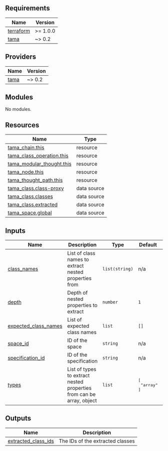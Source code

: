 <!-- BEGIN_TF_DOCS -->
## Requirements

| Name | Version |
|------|---------|
| <a name="requirement_terraform"></a> [terraform](#requirement\_terraform) | >= 1.0.0 |
| <a name="requirement_tama"></a> [tama](#requirement\_tama) | ~> 0.2 |

## Providers

| Name | Version |
|------|---------|
| <a name="provider_tama"></a> [tama](#provider\_tama) | ~> 0.2 |

## Modules

No modules.

## Resources

| Name | Type |
|------|------|
| [tama_chain.this](https://registry.terraform.io/providers/upmaru/tama/latest/docs/resources/chain) | resource |
| [tama_class_operation.this](https://registry.terraform.io/providers/upmaru/tama/latest/docs/resources/class_operation) | resource |
| [tama_modular_thought.this](https://registry.terraform.io/providers/upmaru/tama/latest/docs/resources/modular_thought) | resource |
| [tama_node.this](https://registry.terraform.io/providers/upmaru/tama/latest/docs/resources/node) | resource |
| [tama_thought_path.this](https://registry.terraform.io/providers/upmaru/tama/latest/docs/resources/thought_path) | resource |
| [tama_class.class-proxy](https://registry.terraform.io/providers/upmaru/tama/latest/docs/data-sources/class) | data source |
| [tama_class.classes](https://registry.terraform.io/providers/upmaru/tama/latest/docs/data-sources/class) | data source |
| [tama_class.extracted](https://registry.terraform.io/providers/upmaru/tama/latest/docs/data-sources/class) | data source |
| [tama_space.global](https://registry.terraform.io/providers/upmaru/tama/latest/docs/data-sources/space) | data source |

## Inputs

| Name | Description | Type | Default | Required |
|------|-------------|------|---------|:--------:|
| <a name="input_class_names"></a> [class\_names](#input\_class\_names) | List of class names to extract nested properties from | `list(string)` | n/a | yes |
| <a name="input_depth"></a> [depth](#input\_depth) | Depth of nested properties to extract | `number` | `1` | no |
| <a name="input_expected_class_names"></a> [expected\_class\_names](#input\_expected\_class\_names) | List of expected class names | `list` | `[]` | no |
| <a name="input_space_id"></a> [space\_id](#input\_space\_id) | ID of the space | `string` | n/a | yes |
| <a name="input_specification_id"></a> [specification\_id](#input\_specification\_id) | ID of the specification | `string` | n/a | yes |
| <a name="input_types"></a> [types](#input\_types) | List of types to extract nested properties from can be array, object | `list` | <pre>[<br>  "array"<br>]</pre> | no |

## Outputs

| Name | Description |
|------|-------------|
| <a name="output_extracted_class_ids"></a> [extracted\_class\_ids](#output\_extracted\_class\_ids) | The IDs of the extracted classes |
<!-- END_TF_DOCS -->